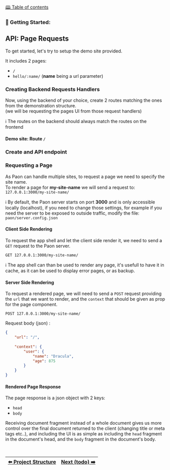 [🕮 Table of contents](/Readme.md)

### 🦚 Getting Started: 


## API: Page Requests

To get started, let's try to setup the demo site provided.

It includes 2 pages:
- `/`
- `hello/:name/` (**name** being a url parameter)

### Creating Backend Requests Handlers

Now, using the backend of your choice, create 2 routes matching the ones from the demonstration structure.\
(we will be requesting the pages UI from those request handlers)

ℹ️ The routes on the backend should always match the routes on the frontend

#### Demo site: Route `/`



### Create and API endpoint



### Requesting a Page

As Paon can handle multiple sites, to request a page we need to specify the site name.\
To render a page for **my-site-name** we will send a request to:\
`127.0.0.1:3000/my-site-name/`

ℹ️ By default, the Paon server starts on port **3000** and is only accessible locally (localhost), if you need to change those settings, for example if you need the server to be exposed to outside traffic, modify the file: `paon/server.config.json`

#### Client Side Rendering

To request the app shell and let the client side render it, we need to send a `GET` request to the Paon server.

```
GET 127.0.0.1:3000/my-site-name/
```

ℹ️ The app shell can than be used to render any page, it's usefull to have it in cache, as it can be used to display error pages, or as backup.

#### Server Side Rendering

To request a rendered page, we will need to send a `POST` request providing the `url` that we want to render, and the `context` that should be given as prop for the page component.

```
POST 127.0.0.1:3000/my-site-name/
```

Request body (json) :
```json
{
    "url": "/",
    
    "context": {
        "user": {
            "name": "Dracula",
            "age": 875
        }
    } 
}
```

#### Rendered Page Response

The page response is a json object with 2 keys:
- `head`
- `body`

Receiving document fragment instead of a whole document gives us more control over the final document returned to the client (changing title or meta tags etc..), and including the UI is as simple as including the `head` fragment in the document's head, and the `body` fragment in the document's body.


<br/>

| [⬅️ Project Structure](/documentation/getting-started/2-structure.md) | [Next (todo) ➡️](/Readme.md) |
| :--- | ----: |